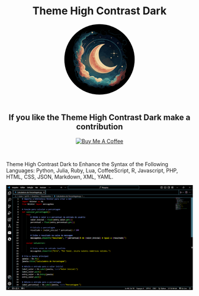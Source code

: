 <div align="center">

# Theme High Contrast Dark

<img src="https://raw.githubusercontent.com/J-D-S-E/Theme-High-Contrast-Dark/main/icon.png" height="190px" width="190px" style="border-radius:50%;">

<br>
<br>

## If you like the Theme High Contrast Dark make a contribution

<a href="https://www.buymeacoffee.com/jdse" target="_blank"><img src="https://cdn.buymeacoffee.com/buttons/v2/default-yellow.png" alt="Buy Me A Coffee" style="height: 60px !important;width: 217px !important;" ></a>

</div>

<br>

Theme High Contrast Dark to Enhance the Syntax of the Following Languages: Python, Julia, Ruby, Lua, CoffeeScript, R, Javascript, PHP, HTML, CSS, JSON, Markdown, XML, YAML.


![Theme High Contrast Dark](https://github.com/J-D-S-E/Theme-High-Contrast-Dark/blob/main/Theme-High-Contrast-Dark.png?raw=true)

